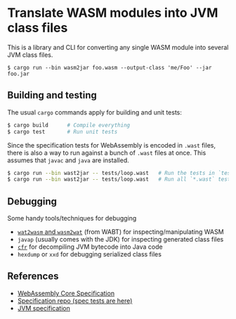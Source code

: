 # Translate WASM modules into JVM class files

This is a library and CLI for converting any single WASM module into several JVM
class files.

```
$ cargo run --bin wasm2jar foo.wasm --output-class 'me/Foo' --jar foo.jar
```

## Building and testing

The usual `cargo` commands apply for building and unit tests:

```bash
$ cargo build      # Compile everything
$ cargo test       # Run unit tests
```

Since the specification tests for WebAssembly is encoded in `.wast` files, there
is also a way to run against a bunch of `.wast` files at once. This assumes that
`javac` and `java` are installed.

```bash
$ cargo run --bin wast2jar -- tests/loop.wast   # Run the tests in `tests/loop.wast`
$ cargo run --bin wast2jar -- tests/loop.wast   # Run all `*.wast` tests in `tests`
```

## Debugging

Some handy tools/techniques for debugging

  * [`wat2wasm` and `wasm2wat`][0] (from WABT) for inspecting/manipulating WASM
  * `javap` (usually comes with the JDK) for inspecting generated class files
  * [`cfr`][1] for decompiling JVM bytecode into Java code
  * `hexdump` or `xxd` for debugging serialized class files

## References

  * [WebAssembly Core Specification](https://webassembly.github.io/spec/core/)
  * [Specification repo (spec tests are here)](https://github.com/WebAssembly/spec)
  * [JVM specification](https://docs.oracle.com/javase/specs/jvms/se17/html/index.html)

[0]: https://github.com/WebAssembly/wabt
[1]: https://www.benf.org/other/cfr/

